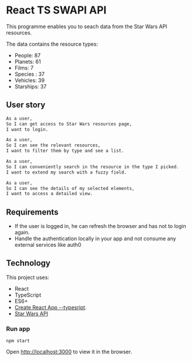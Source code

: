 # React TS SWAPI API

This programme enables you to seach data from the Star Wars API resources.

The data contains the resource types:

- People: 87
- Planets: 61
- Films: 7
- Species : 37
- Vehicles: 39
- Starships: 37

## User story

```md
As a user,
So I can get access to Star Wars resources page,
I want to login.

As a user,
So I can see the relevant resources,
I want to filter them by type and see a list.

As a user,
So I can conveniently search in the resource in the type I picked.
I want to extend my search with a fuzzy field.

As a user,
So I can see the details of my selected elements,
I want to access a detailed view.
```

## Requirements

- If the user is logged in, he can refresh the browser and has not to login again.
- Handle the authentication locally in your app and not consume any external services like auth0

## Technology

This project uses:

- React
- TypeScript
- ES6+
- [Create React App --typesript](https://create-react-app.dev/docs/adding-typescript).
- [Star Wars API](https://swapi.co)

### Run app

`npm start`

Open [http://localhost:3000](http://localhost:3000) to view it in the browser.
